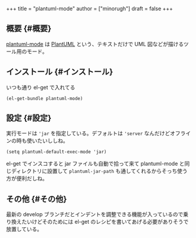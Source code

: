 +++
title = "plantuml-mode"
author = ["minorugh"]
draft = false
+++

## 概要 {#概要}

[plantuml-mode](https://github.com/skuro/plantuml-mode) は [PlantUML](https://plantuml.com/ja/) という、テキストだけで UML 図などが描けるツール用のモード。


## インストール {#インストール}

いつも通り el-get で入れてる

```emacs-lisp
(el-get-bundle plantuml-mode)
```


## 設定 {#設定}

実行モードは `'jar` を指定している。デフォルトは `'server` なんだけどオフラインの時も使いたいししね。

```emacs-lisp
(setq plantuml-default-exec-mode 'jar)
```

el-get でインスコすると jar ファイルも自動で拾って来て
plantuml-mode と同じディレクトリに設置して
`plantuml-jar-path` も通してくれるからそっち使う方が便利だしね。


## その他 {#その他}

最新の develop ブランチだとインデントを調整できる機能が入っているので乗り換えたいけどそのためには el-get のレシピを書いてあげる必要がありそうで放置している。
